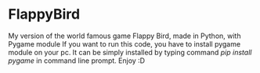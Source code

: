 # FlappyBird
My version of the world famous game Flappy Bird, made in Python, with Pygame module
If you want to run this code, you have to install pygame module on your pc. It can be simply installed by typing command <i>pip install pygame</i>  in command line prompt. Enjoy :D
